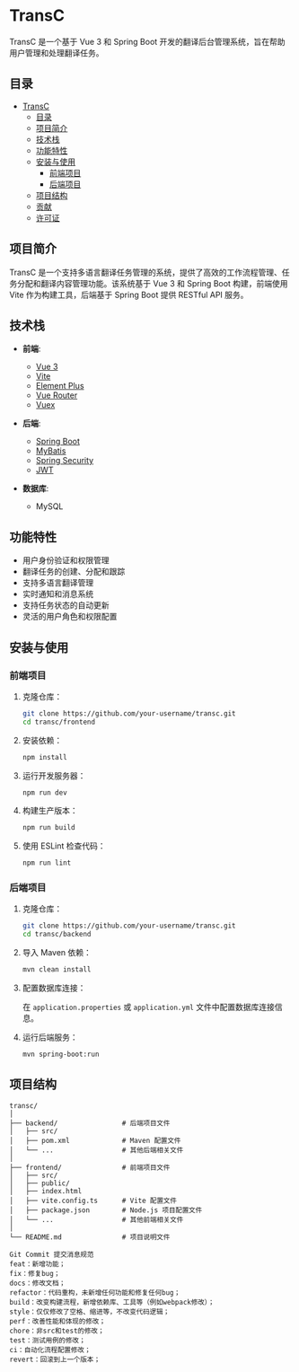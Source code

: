 # TransC

TransC 是一个基于 Vue 3 和 Spring Boot 开发的翻译后台管理系统，旨在帮助用户管理和处理翻译任务。

## 目录

- [TransC](#transc)
  - [目录](#目录)
  - [项目简介](#项目简介)
  - [技术栈](#技术栈)
  - [功能特性](#功能特性)
  - [安装与使用](#安装与使用)
    - [前端项目](#前端项目)
    - [后端项目](#后端项目)
  - [项目结构](#项目结构)
  - [贡献](#贡献)
  - [许可证](#许可证)

## 项目简介

TransC 是一个支持多语言翻译任务管理的系统，提供了高效的工作流程管理、任务分配和翻译内容管理功能。该系统基于 Vue 3 和 Spring Boot 构建，前端使用 Vite 作为构建工具，后端基于 Spring Boot 提供 RESTful API 服务。

## 技术栈

- **前端**:
  - [Vue 3](https://vuejs.org/)
  - [Vite](https://vitejs.dev/)
  - [Element Plus](https://element-plus.org/)
  - [Vue Router](https://router.vuejs.org/)
  - [Vuex](https://vuex.vuejs.org/)

- **后端**:
  - [Spring Boot](https://spring.io/projects/spring-boot)
  - [MyBatis](https://mybatis.org/mybatis-3/)
  - [Spring Security](https://spring.io/projects/spring-security)
  - [JWT](https://jwt.io/)
  
- **数据库**:
  - MySQL

## 功能特性

- 用户身份验证和权限管理
- 翻译任务的创建、分配和跟踪
- 支持多语言翻译管理
- 实时通知和消息系统
- 支持任务状态的自动更新
- 灵活的用户角色和权限配置

## 安装与使用

### 前端项目

1. 克隆仓库：

    ```sh
    git clone https://github.com/your-username/transc.git
    cd transc/frontend
    ```

2. 安装依赖：

    ```sh
    npm install
    ```

3. 运行开发服务器：

    ```sh
    npm run dev
    ```

4. 构建生产版本：

    ```sh
    npm run build
    ```

5. 使用 ESLint 检查代码：

    ```sh
    npm run lint
    ```

### 后端项目

1. 克隆仓库：

    ```sh
    git clone https://github.com/your-username/transc.git
    cd transc/backend
    ```

2. 导入 Maven 依赖：

    ```sh
    mvn clean install
    ```

3. 配置数据库连接：

    在 `application.properties` 或 `application.yml` 文件中配置数据库连接信息。

4. 运行后端服务：

    ```sh
    mvn spring-boot:run
    ```

## 项目结构

```plaintext
transc/
│
├── backend/                # 后端项目文件
│   ├── src/
│   ├── pom.xml             # Maven 配置文件
│   └── ...                 # 其他后端相关文件
│
├── frontend/               # 前端项目文件
│   ├── src/
│   ├── public/
│   ├── index.html
│   ├── vite.config.ts      # Vite 配置文件
│   ├── package.json        # Node.js 项目配置文件
│   └── ...                 # 其他前端相关文件
│
└── README.md               # 项目说明文件

Git Commit 提交消息规范
feat：新增功能；
fix：修复bug；
docs：修改文档；
refactor：代码重构，未新增任何功能和修复任何bug；
build：改变构建流程，新增依赖库、工具等（例如webpack修改）；
style：仅仅修改了空格、缩进等，不改变代码逻辑；
perf：改善性能和体现的修改；
chore：非src和test的修改；
test：测试用例的修改；
ci：自动化流程配置修改；
revert：回滚到上一个版本；